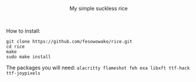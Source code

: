 <p align="center">My simple suckless rice</p>

<br>

How to install:

```
git clone https://github.com/fesowowako/rice.git
cd rice
make
sudo make install
```

The packages you will need: `alacritty flameshot feh exa libxft ttf-hack ttf-joypixels`
